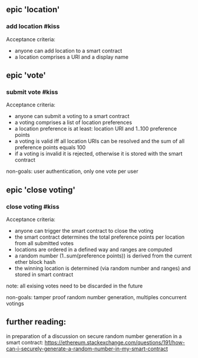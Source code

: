 ## epic 'location'

### add location #kiss
Acceptance criteria:
* anyone can add location to a smart contract
* a location comprises a URI and a display name

## epic 'vote'

### submit vote #kiss
Acceptance criteria:
* anyone can submit a voting to a smart contract
* a voting comprises a list of location preferences
* a location preference is at least: location URI and 1..100 preference points
* a voting is valid iff all location URIs can be resolved and the sum of all preference points equals 100
* if a voting is invalid it is rejected, otherwise it is stored with the smart contract

non-goals: user authentication, only one vote per user

## epic 'close voting'

### close voting #kiss
Acceptance criteria:
* anyone can trigger the smart contract to close the voting
* the smart contract determines the total preference points per location from all submitted votes
* locations are ordered in a defined way and ranges are computed
* a random number (1..sum(preference points)) is derived from the current ether block hash
* the winning location is determined (via random number and ranges) and stored in smart contract

note: all exising votes need to be discarded in the future

non-goals: tamper proof random number generation, multiples concurrent votings

## further reading:
in preparation of a discussion on secure random number generation in a smart contract:
https://ethereum.stackexchange.com/questions/191/how-can-i-securely-generate-a-random-number-in-my-smart-contract